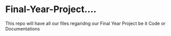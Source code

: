 # Final-Year-Project....

This repo will have all our files regaridng our Final Year Project be it Code or Documentations
